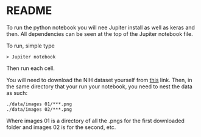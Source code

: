 # README

To run the python notebook you will nee Jupiter install as well as keras and then. All dependencies can be seen at the top of the Jupiter notebook file.

To run, simple type

~~~
> Jupiter notebook
~~~

Then run each cell.

You will need to download the NIH dataset yourself from [this](https://www.nih.gov/news-events/news-releases/nih-clinical-center-provides-one-largest-publicly-available-chest-x-ray-datasets-scientific-community) link. Then, in the same directory that your run your notebook, you need to nest the data as such:

~~~
./data/images 01/***.png
./data/images 02/***.png
~~~

Where images 01 is a directory of all the .pngs for the first downloaded folder and images 02 is for the second, etc.
